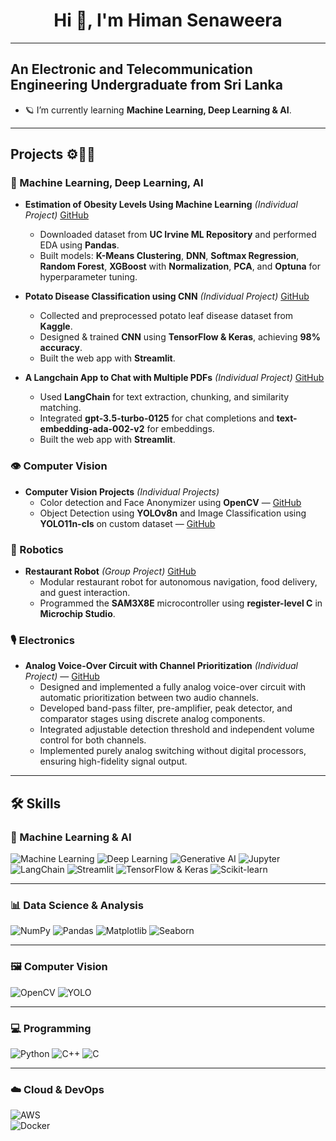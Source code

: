 <h1 align="center"> Hi 👋, I'm Himan Senaweera</h1>

---

## An Electronic and Telecommunication Engineering Undergraduate from Sri Lanka

- 🪐 I’m currently learning **Machine Learning, Deep Learning & AI**.  
 ---

## Projects ⚙️👨‍💻

### 🧠 Machine Learning, Deep Learning, AI
- **Estimation of Obesity Levels Using Machine Learning** *(Individual Project)* [GitHub](https://github.com/HimanSenaweera/Model-to-predict-obesity-Level.git)  
  - Downloaded dataset from **UC Irvine ML Repository** and performed EDA using **Pandas**.  
  - Built models: **K-Means Clustering**, **DNN**, **Softmax Regression**, **Random Forest**, **XGBoost** with **Normalization**, **PCA**, and **Optuna** for hyperparameter tuning.  

- **Potato Disease Classification using CNN** *(Individual Project)* [GitHub](https://github.com/HimanSenaweera/Deep-learning.git)  
  - Collected and preprocessed potato leaf disease dataset from **Kaggle**.  
  - Designed & trained **CNN** using **TensorFlow & Keras**, achieving **98% accuracy**.  
  - Built the web app with **Streamlit**.  

- **A Langchain App to Chat with Multiple PDFs** *(Individual Project)* [GitHub](https://github.com/HimanSenaweera/Langchain-App-.git)  
  - Used **LangChain** for text extraction, chunking, and similarity matching.  
  - Integrated **gpt-3.5-turbo-0125** for chat completions and **text-embedding-ada-002-v2** for embeddings.  
  - Built the web app with **Streamlit**.  

### 👁️ Computer Vision
- **Computer Vision Projects** *(Individual Projects)*  
  - Color detection and Face Anonymizer using **OpenCV** — [GitHub](https://github.com/HimanSenaweera/OpenCV-projects.git)  
  - Object Detection using **YOLOv8n** and Image Classification using **YOLO11n-cls** on custom dataset — [GitHub](https://github.com/HimanSenaweera/Face-Anonymizer-using-OpenCV.git)  

### 🤖 Robotics
- **Restaurant Robot** *(Group Project)* [GitHub](https://github.com/HimanSenaweera/RestaurantRobot.git)  
  - Modular restaurant robot for autonomous navigation, food delivery, and guest interaction.  
  - Programmed the **SAM3X8E** microcontroller using **register-level C** in **Microchip Studio**.

### 🎙️ Electronics
- **Analog Voice-Over Circuit with Channel Prioritization** *(Individual Project)* — [GitHub](https://github.com/HimanSenaweera/Analog-Voice-Over-Device.git)  
  - Designed and implemented a fully analog voice-over circuit with automatic prioritization between two audio channels.
  - Developed band-pass filter, pre-amplifier, peak detector, and comparator stages using discrete analog components.
  - Integrated adjustable detection threshold and independent volume control for both channels.
  - Implemented purely analog switching without digital processors, ensuring high-fidelity signal output.

---

## 🛠 Skills

### 🤖 Machine Learning & AI  
![Machine Learning](https://img.shields.io/badge/-Machine%20Learning-102230?style=for-the-badge&logo=tensorflow&logoColor=white) 
![Deep Learning](https://img.shields.io/badge/-Deep%20Learning-102230?style=for-the-badge&logo=keras&logoColor=white) 
![Generative AI](https://img.shields.io/badge/-Generative%20AI-102230?style=for-the-badge&logo=openai&logoColor=white) 
![Jupyter](https://img.shields.io/badge/-Jupyter-102230?style=for-the-badge&logo=jupyter&logoColor=white) 
![LangChain](https://img.shields.io/badge/-LangChain-102230?style=for-the-badge) 
![Streamlit](https://img.shields.io/badge/-Streamlit-FF4B4B?style=for-the-badge&logo=streamlit&logoColor=white) 
![TensorFlow & Keras](https://img.shields.io/badge/-TensorFlow%20%26%20Keras-102230?style=for-the-badge&logo=tensorflow&logoColor=white) 
![Scikit-learn](https://img.shields.io/badge/-Scikit%20Learn-102230?style=for-the-badge&logo=scikit-learn&logoColor=white)

---

### 📊 Data Science & Analysis  
![NumPy](https://img.shields.io/badge/-NumPy-013243?style=for-the-badge&logo=numpy&logoColor=white) 
![Pandas](https://img.shields.io/badge/-Pandas-150458?style=for-the-badge&logo=pandas&logoColor=white) 
![Matplotlib](https://img.shields.io/badge/-Matplotlib-11557c?style=for-the-badge&logo=matplotlib&logoColor=white) 
![Seaborn](https://img.shields.io/badge/-Seaborn-4C72B0?style=for-the-badge)

---

### 🖼 Computer Vision  
![OpenCV](https://img.shields.io/badge/-OpenCV-5C3EE8?style=for-the-badge&logo=opencv&logoColor=white) 
![YOLO](https://img.shields.io/badge/-YOLO-00FFFF?style=for-the-badge)

---

### 💻 Programming  
![Python](https://img.shields.io/badge/-Python-3776AB?style=for-the-badge&logo=python&logoColor=white) 
![C++](https://img.shields.io/badge/-C++-00599C?style=for-the-badge&logo=cplusplus&logoColor=white) 
![C](https://img.shields.io/badge/-C-A8B9CC?style=for-the-badge&logo=c&logoColor=white) 

---

### ☁️ Cloud & DevOps  
![AWS](https://img.shields.io/badge/-AWS-232F3E?style=for-the-badge&logo=amazon-aws&logoColor=white)  
![Docker](https://img.shields.io/badge/-Docker-2496ED?style=for-the-badge&logo=docker&logoColor=white)  

